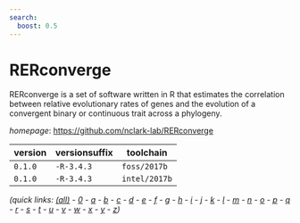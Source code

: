 ```yaml
---
search:
  boost: 0.5
---
```

# RERconverge

RERconverge is a set of software written in R that  estimates the correlation between relative evolutionary rates of  genes and the evolution of a convergent binary or continuous trait  across a phylogeny.

*homepage*: <https://github.com/nclark-lab/RERconverge>

version | versionsuffix | toolchain
--------|---------------|----------
``0.1.0`` | ``-R-3.4.3`` | ``foss/2017b``
``0.1.0`` | ``-R-3.4.3`` | ``intel/2017b``


*(quick links: [(all)](../index.md) - [0](../0/index.md) - [a](../a/index.md) - [b](../b/index.md) - [c](../c/index.md) - [d](../d/index.md) - [e](../e/index.md) - [f](../f/index.md) - [g](../g/index.md) - [h](../h/index.md) - [i](../i/index.md) - [j](../j/index.md) - [k](../k/index.md) - [l](../l/index.md) - [m](../m/index.md) - [n](../n/index.md) - [o](../o/index.md) - [p](../p/index.md) - [q](../q/index.md) - [r](../r/index.md) - [s](../s/index.md) - [t](../t/index.md) - [u](../u/index.md) - [v](../v/index.md) - [w](../w/index.md) - [x](../x/index.md) - [y](../y/index.md) - [z](../z/index.md))*

